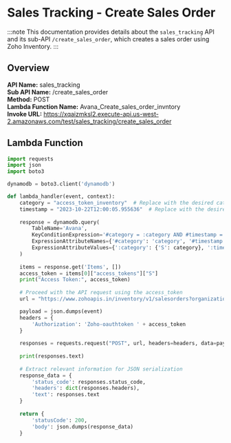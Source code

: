 # Sales Tracking - Create Sales Order

:::note
This documentation provides details about the `sales_tracking` API and its sub-API `/create_sales_order`, which creates a sales order using Zoho Inventory.
:::

## Overview

**API Name:** sales_tracking  
**Sub API Name:** /create_sales_order  
**Method:** POST  
**Lambda Function Name:** Avana_Create_sales_order_invntory  
**Invoke URL:** https://xqaizmksl2.execute-api.us-west-2.amazonaws.com/test/sales_tracking/create_sales_order

## Lambda Function

```python
import requests
import json
import boto3

dynamodb = boto3.client('dynamodb')

def lambda_handler(event, context):
    category = "access_token_inventory"  # Replace with the desired category
    timestamp = "2023-10-22T12:00:05.955636"  # Replace with the desired timestamp
    
    response = dynamodb.query(
        TableName='Avana',
        KeyConditionExpression='#category = :category AND #timestamp = :timestamp',
        ExpressionAttributeNames={'#category': 'category', '#timestamp': 'timestamp'},
        ExpressionAttributeValues={':category': {'S': category}, ':timestamp': {'S': timestamp}}
    )
    
    items = response.get('Items', [])
    access_token = items[0]["access_tokens"]["S"]
    print("Access Token:", access_token)
    
    # Proceed with the API request using the access_token
    url = "https://www.zohoapis.in/inventory/v1/salesorders?organization_id=60015333937"

    payload = json.dumps(event)
    headers = {
        'Authorization': 'Zoho-oauthtoken ' + access_token
    }
    
    responses = requests.request("POST", url, headers=headers, data=payload)
    
    print(responses.text)
    
    # Extract relevant information for JSON serialization
    response_data = {
        'status_code': responses.status_code,
        'headers': dict(responses.headers),
        'text': responses.text
    }
   
    return {
        'statusCode': 200,
        'body': json.dumps(response_data)
    }
```
